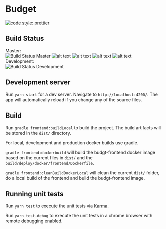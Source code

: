 # Budget

[![code style: prettier](https://img.shields.io/badge/code_style-prettier-ff69b4.svg?style=flat-square)](https://github.com/prettier/prettier)

## Build Status

Master:  
![Build Status Master](https://jenkins.pahofmann.com/buildStatus/icon?job=budget/master) ![alt text](https://sonarcloud.io/api/project_badges/measure?project=budgt-frontend&metric=alert_status 'quality gate') ![alt text](https://sonarcloud.io/api/project_badges/measure?project=budgt-frontend&metric=coverage 'coverage') ![alt text](https://sonarcloud.io/api/project_badges/measure?project=budgt-frontend&metric=code_smells 'code smells') ![alt text](https://sonarcloud.io/api/project_badges/measure?project=budgt-frontend&metric=security_rating 'security')  
Development:  
![Build Status Development](https://jenkins.pahofmann.com/buildStatus/icon?job=budget/development)

## Development server

Run `yarn start` for a dev server. Navigate to `http://localhost:4200/`. The app will automatically reload if you change any of the source files.

## Build

Run `gradle frontend:buildLocal` to build the project. The build artifacts will be stored in the `dist/` directory.

For local, development and production docker builds use gradle.

`gradle frontend:dockerbuild` will build the budgt-frontend docker image based on the current files in `dist/` and the `build/deploy/docker/frontend/Dockerfile`.

`gradle frontend:cleanBuildDockerLocal` will clean the current `dist/` folder, do a local build of the frontend and build the budgt-frontend image.

## Running unit tests

Run `yarn test` to execute the unit tests via [Karma](https://karma-runner.github.io).

Run `yarn test-debug` to execute the unit tests in a chrome browser with remote debugging enabled.
